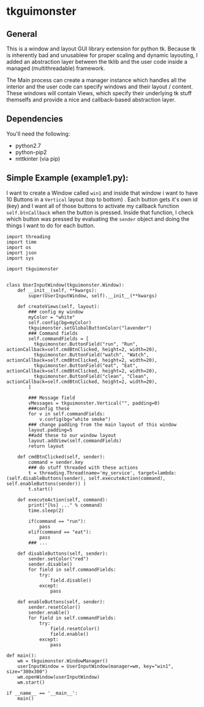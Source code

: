 # tkguimonster

## General
This is a window and layout GUI library extension for python tk. Because tk is inherently bad and unusablew for proper scaling and dynamic layouting, I  added an abstraction layer between the tklib and the user code inside a managed (multithreadable) framework. 

The Main process can create a manager instance which handles all the interior and the user code can specify windows and their layout / content. These windows will contain Views, which specify their underlying tk stuff themselfs and provide a nice and callback-based abstraction layer.


## Dependencies

You'll need the following:

 * python2.7
 * python-pip2
 * mttkinter (via pip)
 
## Simple Example (example1.py):

I want to create a Window called ```win1``` and inside that window i want to have 10 Buttons in a ```Vertical``` layout (top to bottom) . Each button gets it's own id (key) and I want all of those buttons to activate my callback function ```self.btnCallback``` when the button is pressed. Inside that function, I check which button was pressed by evaluating the ```sender``` object and doing the things I want to do for each button.

```
import threading
import time
import os
import json
import sys

import tkguimonster


class UserInputWindow(tkguimonster.Window):
	def __init__(self, **kwargs):
		super(UserInputWindow, self).__init__(**kwargs)

	def createViews(self, layout):
		### config my window
		myColor = "white"
		self.config(bg=myColor)
		tkguimonster.setGlobalButtonColor("lavender")
		### Command fields
		self.commandFields = [
		  tkguimonster.ButtonField("run", "Run", actionCallback=self.cmdBtnClicked, height=2, width=20),
		  tkguimonster.ButtonField("watch", "Watch", actionCallback=self.cmdBtnClicked, height=2, width=20),
		  tkguimonster.ButtonField("eat", "Eat", actionCallback=self.cmdBtnClicked, height=2, width=20),
		  tkguimonster.ButtonField("clean", "Clean", actionCallback=self.cmdBtnClicked, height=2, width=20),
		]

		### Message field
		vMessages = tkguimonster.Vertical("", padding=0)
		###config these
		for v in self.commandFields:
			v.config(bg="white smoke")
		### change padding from the main layout of this window
		layout.padding=5
		##add these to our window layout
		layout.addView(self.commandFields)
		return layout

	def cmdBtnClicked(self, sender):
		command = sender.key
		### do stuff threaded with these actions
		t = threading.Thread(name='my_service', target=lambda:(self.disableButtons(sender), self.executeAction(command), self.enableButtons(sender)) )
		t.start()

	def executeAction(self, command):
		print("[%s] ..." % command)
		time.sleep(2)

		if(command == "run"):
			pass
		elif(command == "eat"):
			pass
		### ...

	def disableButtons(self, sender):
		sender.setColor("red")
		sender.disable()
		for field in self.commandFields:
			try:
				field.disable()
			except:
				pass

	def enableButtons(self, sender):
		sender.resetColor()
		sender.enable()
		for field in self.commandFields:
			try:
				field.resetColor()
				field.enable()
			except:
				pass

def main():
	wm = tkguimonster.WindowManager()
	userInputWindow = UserInputWindow(manager=wm, key="win1", size="300x300")
	wm.openWindow(userInputWindow)
	wm.start()

if __name__ == '__main__':
	main()


```
